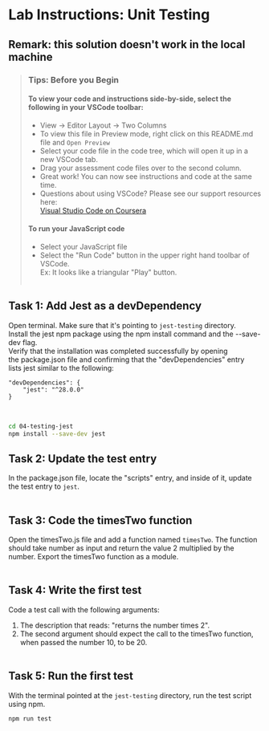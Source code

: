 # Lab Instructions: Unit Testing
## Remark: this solution doesn't work in the local machine
 
> ### **Tips: Before you Begin**
> #### **To view your code and instructions side-by-side**, select the following in your VSCode toolbar:
> - View -> Editor Layout -> Two Columns
> - To view this file in Preview mode, right click on this README.md file and `Open Preview`
> - Select your code file in the code tree, which will open it up in a new VSCode tab.
> - Drag your assessment code files over to the second column. 
> - Great work! You can now see instructions and code at the same time. 
> - Questions about using VSCode? Please see our support resources here:  
> [Visual Studio Code on Coursera](https://www.coursera.org/learn/programming-with-javascript/supplement/roMvE/visual-studio-code-on-coursera)
> #### **To run your JavaScript code**
> - Select your JavaScript file
> - Select the "Run Code" button in the upper right hand toolbar of VSCode.  
> Ex: It looks like a triangular "Play" button. 
<br><br>

## Task 1: Add Jest as a devDependency

Open terminal. Make sure that it's pointing to `jest-testing` directory.  
Install the jest npm package using the npm install command and the --save-dev flag.  
Verify that the installation was completed successfully by opening the package.json file and confirming that the "devDependencies" entry lists jest similar to the following:

```
"devDependencies": {
    "jest": "^28.0.0"
}
```
<br>

```sh
cd 04-testing-jest
npm install --save-dev jest
```

## Task 2: Update the test entry

In the package.json file, locate the "scripts" entry, and inside of it, update the test entry to `jest`.
<br><br>

## Task 3: Code the timesTwo function

Open the timesTwo.js file and add a function named `timesTwo`. The function should take number as input and return the value 2 multiplied by the number.
Export the timesTwo function as a module. 
<br><br>

## Task 4: Write the first test
Code a test call with the following arguments: 
1. The description that reads: "returns the number times 2". 
2. The second argument should expect the call to the timesTwo function, when passed the number 10, to be 20.
<br><br>

## Task 5: Run the first test 
With the terminal pointed at the `jest-testing` directory, run the test script using npm.

```sh
npm run test
```
